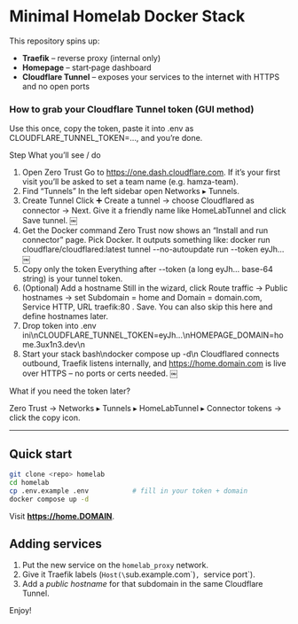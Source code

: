 # Minimal Homelab Docker Stack

This repository spins up:

* **Traefik** – reverse proxy (internal only)
* **Homepage** – start‑page dashboard
* **Cloudflare Tunnel** – exposes your services to the internet with HTTPS and no open ports


### How to grab your Cloudflare Tunnel token (GUI method)

Use this once, copy the token, paste it into .env as
CLOUDFLARE_TUNNEL_TOKEN=…, and you’re done.

  Step	What you’ll see / do
  1. Open Zero Trust	Go to https://one.dash.cloudflare.com. If it’s your first visit you’ll be asked to set a team name (e.g. hamza-team).
  2. Find “Tunnels”	In the left sidebar open Networks ▸ Tunnels.
  3. Create Tunnel	Click ➕ Create a tunnel → choose Cloudflared as connector → Next. Give it a friendly name like HomeLabTunnel and click Save tunnel.   ￼
  4. Get the Docker command	Zero Trust now shows an “Install and run connector” page. Pick Docker. It outputs something like:  docker run cloudflare/cloudflared:latest tunnel --no-autoupdate run --token eyJh...   ￼
  5. Copy only the token	Everything after --token (a long eyJh… base-64 string) is your tunnel token.
  6. (Optional) Add a hostname	Still in the wizard, click Route traffic → Public hostnames → set Subdomain = home and Domain = domain.com, Service HTTP, URL traefik:80 . Save. You can also skip this here and define hostnames later.
  7. Drop token into .env	ini\nCLOUDFLARE_TUNNEL_TOKEN=eyJh...\nHOMEPAGE_DOMAIN=home.3ux1n3.dev\n
  8. Start your stack	bash\ndocker compose up -d\n Cloudflared connects outbound, Traefik listens internally, and https://home.domain.com is live over HTTPS – no ports or certs needed.   ￼
  
  What if you need the token later?
  
  Zero Trust → Networks ▸ Tunnels ▸ HomeLabTunnel ▸ Connector tokens → click the copy icon.

---- 
## Quick start

```bash
git clone <repo> homelab
cd homelab
cp .env.example .env           # fill in your token + domain
docker compose up -d
```

Visit **https://home.DOMAIN**.

## Adding services

1. Put the new service on the `homelab_proxy` network.  
2. Give it Traefik labels (`Host(\`sub.example.com\`)`, `service port`).  
3. Add a *public hostname* for that subdomain in the same Cloudflare Tunnel.

Enjoy!
